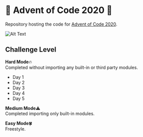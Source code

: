 # :christmas_tree: Advent of Code 2020 :christmas_tree:

Repository hosting the code for [Advent of Code 2020](https://adventofcode.com/2020/about).  
  
![Alt Text](https://media4.giphy.com/media/UTFiHeDL8cOSA/giphy.gif)

## Challenge Level

**Hard Mode**:fire:   
Completed without importing any built-in or third party modules.  

* Day 1
* Day 2
* Day 3
* Day 4
* Day 5
  
**Medium Mode**:warning:  
Completed importing only built-in modules.  
  
**Easy Mode**:four_leaf_clover:   
Freestyle.  
